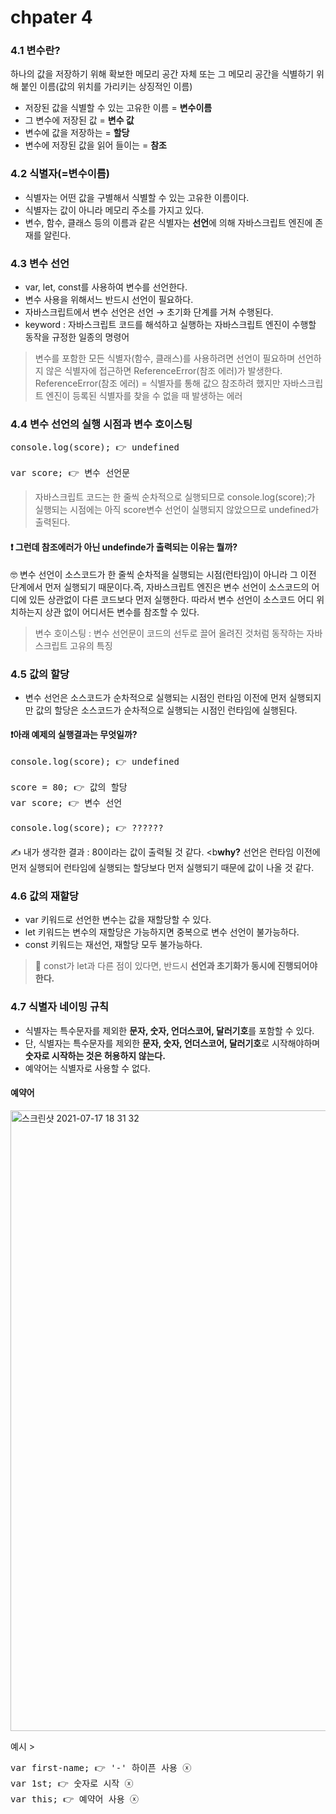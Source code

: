 # chpater 4
### 4.1 변수란?
하나의 값을 저장하기 위해 확보한 메모리 공간 자체 또는 그 메모리 공간을 식별하기 위해 붙인 이름(값의 위치를 가리키는 상징적인 이름)
- 저장된 값을 식별할 수 있는 고유한 이름 = **변수이름**
- 그 변수에 저장된 값 = **변수 값**
- 변수에 값을 저장하는 = **할당**
- 변수에 저장된 값을 읽어 들이는 = **참조**

### 4.2 식별자(=변수이름)
- 식별자는 어떤 값을 구별해서 식별할 수 있는 고유한 이름이다.
- 식별자는 값이 아니라 메모리 주소를 가지고 있다.
- 변수, 함수, 클래스 등의 이름과 같은 식별자는 **선언**에 의해 자바스크립트 엔진에 존재를 알린다.

### 4.3 변수 선언
- var, let, const를 사용하여 변수를 선언한다.
- 변수 사용을 위해서느 반드시 선언이 필요하다.
- 자바스크립트에서 변수 선언은 선언 → 초기화 단계를 거쳐 수행된다.
- keyword : 자바스크립트 코드를 해석하고 실행하는 자바스크립트 엔진이 수행할 동작을 규정한 일종의 명령어
>변수를 포함한 모든 식별자(함수, 클래스)를 사용하려면 선언이 필요하며 선언하지 않은 식별자에 접근하면 ReferenceError(참조 에러)가 발생한다. <br>
 ReferenceError(참조 에러) = 식별자를 통해 값으 참조하려 했지만 자바스크립트 엔진이 등록된 식별자를 찾을 수 없을 때 발생하는 에러
 
### 4.4 변수 선언의 실행 시점과 변수 호이스팅
<pre>console.log(score); 👉 undefined

var score; 👉 변수 선언문
</pre>
>자바스크립트 코드는 한 줄씩 순차적으로 실행되므로 console.log(score);가 실행되는 시점에는 아직 score변수 선언이 실행되지 않았으므로 undefined가 출력된다.
#### ❗️ 그런데 참조에러가 아닌 undefinde가 출력되는 이유는 뭘까?
🤓 변수 선언이 소스코드가 한 줄씩 순차적을 실행되는 시점(런타임)이 아니라 그 이전 단계에서 먼저 실행되기 때문이다.즉, 자바스크립트 엔진은 변수 선언이 소스코드의 어디에 있든 상관없이 다른 코드보다 먼저 실행한다.
따라서 변수 선언이 소스코드 어디 위치하는지 상관 없이 어디서든 변수를 참조할 수 있다.
> 변수 호이스팅 : 변수 선언문이 코드의 선두로 끌어 올려진 것처럼 동작하는 자바스크립트 고유의 특징

### 4.5 값의 할당
- 변수 선언은 소스코드가 순차적으로 실행되는 시점인 런타임 이전에 먼저 실행되지만 값의 할당은 소스코드가 순차적으로 실행되는 시점인 런타임에 실행된다.
#### ❗️아래 예제의 실행결과는 무엇일까?
<pre>
console.log(score); 👉 undefined

score = 80; 👉 값의 할당
var score; 👉 변수 선언

console.log(score); 👉 ??????
</pre>

✍️ 내가 생각한 결과 : 80이라는 값이 출력될 것 같다. <b**why?** 선언은 런타임 이전에 먼저 실행되어 런타임에 실행되는 할당보다 먼저 실행되기 때문에 값이 나올 것 같다.

### 4.6 값의 재할당
- var 키워드로 선언한 변수는 값을 재할당할 수 있다.
- let 키워드는 변수의 재할당은 가능하지면 중복으로 변수 선언이 불가능하다.
- const 키워드는 재선언, 재할당 모두 불가능하다.
> 🤔 const가 let과 다른 점이 있다면, 반드시 **선언과 초기화가 동시에 진행되어야 한다.**


### 4.7 식별자 네이밍 규칙
- 식별자는 특수문자를 제외한 **문자, 숫자, 언더스코어, 달러기호**를 포함할 수 있다.
- 단, 식별자는 특수문자를 제외한 **문자, 숫자, 언더스코어, 달러기호**로 시작해야하며 **숫자로 시작하는 것은 허용하지 않는다.**
- 예약어는 식별자로 사용할 수 없다.

#### 예약어
<img width="993" alt="스크린샷 2021-07-17 18 31 32" src="https://user-images.githubusercontent.com/79251654/126032750-d431bd0e-ebf6-4444-8c40-ff62695d59fd.png">

예시 >
<pre>
var first-name; 👉 '-' 하이픈 사용 ⓧ
var 1st; 👉 숫자로 시작 ⓧ
var this; 👉 예약어 사용 ⓧ
</pre>








